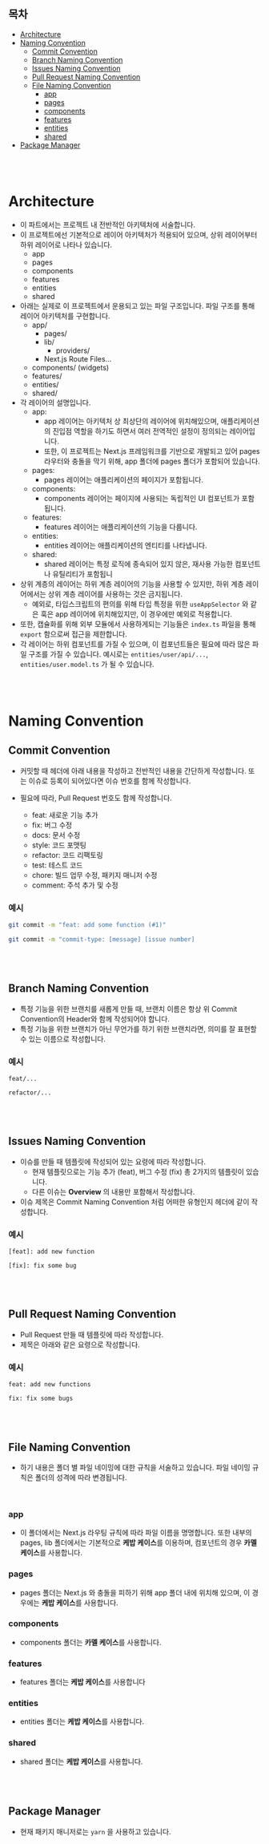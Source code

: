 ## **목차**

- [Architecture](#architecture)
- [Naming Convention](#naming-convention)
  - [Commit Convention](#commit-convention)
  - [Branch Naming Convention](#branch-naming-convention)
  - [Issues Naming Convention](#issues-naming-convention)
  - [Pull Request Naming Convention](#pull-request-naming-convention)
  - [File Naming Convention](#file-naming-convention)
    - [app](#app)
    - [pages](#pages)
    - [components](#components)
    - [features](#features)
    - [entities](#entities)
    - [shared](#shared)
- [Package Manager](#package-manager)

<br /> <br />

# Architecture

- 이 파트에서는 프로젝트 내 전반적인 아키텍처에 서술합니다.
- 이 프로젝트에선 기본적으로 레이어 아키텍처가 적용되어 있으며, 상위 레이어부터 하위 레이어로 나타나 있습니다.
  - app
  - pages
  - components
  - features
  - entities
  - shared
- 아래는 실제로 이 프로젝트에서 운용되고 있는 파일 구조입니다. 파일 구조를 통해 레이어 아키텍처를 구현합니다.
  - app/
    - pages/
    - lib/
      - providers/
    - Next.js Route Files…
  - components/ (widgets)
  - features/
  - entities/
  - shared/
- 각 레이어의 설명입니다.
  - app:
    - app 레이어는 아키텍처 상 최상단의 레이어에 위치해있으며, 애플리케이션의 진입점 역할을 하기도 하면서 여러 전역적인 설정이 정의되는 레이어입니다.
    - 또한, 이 프로젝트는 Next.js 프레임워크를 기반으로 개발되고 있어 pages 라우터와 충돌을 막기 위해, app 폴더에 pages 폴더가 포함되어 있습니다.
  - pages:
    - pages 레이어는 애플리케이션의 페이지가 포함됩니다.
  - components:
    - components 레이어는 페이지에 사용되는 독립적인 UI 컴포넌트가 포함됩니다.
  - features:
    - features 레이어는 애플리케이션의 기능을 다룹니다.
  - entities:
    - entities 레이어는 애플리케이션의 엔티티를 나타냅니다.
  - shared:
    - shared 레이어는 특정 로직에 종속되어 있지 않은, 재사용 가능한 컴포넌트나 유틸리티가 포함됩니
- 상위 계층의 레이어는 하위 계층 레이어의 기능을 사용할 수 있지만, 하위 계층 레이어에서는 상위 계층 레이어를 사용하는 것은 금지됩니다.
  - 예외로, 타입스크립트의 편의를 위해 타입 특정을 위한 `useAppSelector` 와 같은 훅은 app 레이어에 위치해있지만, 이 경우에만 예외로 적용합니다.
- 또한, 캡슐화를 위해 외부 모듈에서 사용하게되는 기능들은 `index.ts` 파일을 통해 `export` 함으로써 접근을 제한합니다.
- 각 레이어는 하위 컴포넌트를 가질 수 있으며, 이 컴포넌트들은 필요에 따라 많은 파일 구조를 가질 수 있습니다. 예시로는 `entities/user/api/...`, `entities/user.model.ts` 가 될 수 있습니다.

<br /> <br />

# Naming Convention

## **Commit Convention**

- 커밋할 때 헤더에 아래 내용을 작성하고 전반적인 내용을 간단하게 작성합니다. 또는 이슈로 등록이 되어있다면 이슈 번호를 함께 작성합니다.
- 필요에 따라, Pull Request 번호도 함께 작성합니다.

  - feat: 새로운 기능 추가
  - fix: 버그 수정
  - docs: 문서 수정
  - style: 코드 포맷팅
  - refactor: 코드 리팩토링
  - test: 테스트 코드
  - chore: 빌드 업무 수정, 패키지 매니저 수정
  - comment: 주석 추가 및 수정

### **예시**

```bash
git commit -m "feat: add some function (#1)"

git commit -m "commit-type: [message] [issue number]
```

<br /> <br />

## **Branch Naming Convention**

- 특정 기능을 위한 브랜치를 새롭게 만들 때, 브랜치 이름은 항상 위 Commit Convention의 Header와 함께 작성되어야 합니다.
- 특정 기능을 위한 브랜치가 아닌 무언가를 하기 위한 브랜치라면, 의미를 잘 표현할 수 있는 이름으로 작성합니다.

### **예시**

```plaintext
feat/...

refactor/...
```

<br /> <br />

## **Issues Naming Convention**

- 이슈를 만들 때 템플릿에 작성되어 있는 요령에 따라 작성합니다.
  - 현재 템플릿으로는 기능 추가 (feat), 버그 수정 (fix) 총 2가지의 템플릿이 있습니다.
  - 다른 이슈는 **Overview** 의 내용만 포함해서 작성합니다.
- 이슈 제목은 Commit Naming Convention 처럼 어떠한 유형인지 헤더에 같이 작성합니다.

### 예시

```plaintext
[feat]: add new function

[fix]: fix some bug
```

<br /> <br />

## **Pull Request Naming Convention**

- Pull Request 만들 때 템플릿에 따라 작성합니다.
- 제목은 아래와 같은 요령으로 작성합니다.

### 예시

```plaintext
feat: add new functions

fix: fix some bugs
```

<br /> <br />

## **File Naming Convention**

- 하기 내용은 폴더 별 파일 네이밍에 대한 규칙을 서술하고 있습니다. 파일 네이밍 규칙은 폴더의 성격에 따라 변경됩니다.

<br />

### app

- 이 폴더에서는 Next.js 라우팅 규칙에 따라 파일 이름을 명명합니다. 또한 내부의 pages, lib 폴더에서는 기본적으로 **케밥 케이스**를 이용하며, 컴포넌트의 경우 **카멜 케이스**를 사용합니다.

### pages

- pages 폴더는 Next.js 와 충돌을 피하기 위해 app 폴더 내에 위치해 있으며, 이 경우에는 **케밥 케이스**를 사용합니다.

### components

- components 폴더는 **카멜 케이스**를 사용합니다.

### features

- features 폴더는 **케밥 케이스**를 사용합니다

### entities

- entities 폴더는 **케밥 케이스**를 사용합니다.

### shared

- shared 폴더는 **케밥 케이스**를 사용합니다.

<br /> <br />

## Package Manager

- 현재 패키지 매니저로는 `yarn` 을 사용하고 있습니다.

